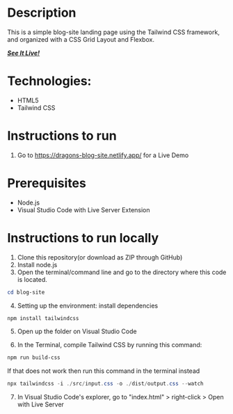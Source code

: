 # Description

This is a simple blog-site landing page using the Tailwind CSS framework,
and organized with a CSS Grid Layout and Flexbox.

<a href="https://dragons-blog-site.netlify.app/">***See It Live!***</a>

# Technologies:
- HTML5
- Tailwind CSS

# Instructions to run

1. Go to https://dragons-blog-site.netlify.app/ for a Live Demo

# Prerequisites
- Node.js
- Visual Studio Code with Live Server Extension

# Instructions to run locally

1. Clone this repository(or download as ZIP through GitHub)
2. Install node.js
3. Open the terminal/command line and go to the directory where this code is 
located.

```powershell
cd blog-site
```
4. Setting up the environment: install dependencies 

```powershell
npm install tailwindcss
```

5. Open up the folder on Visual Studio Code

6. In the Terminal, compile Tailwind CSS by running this command: 

```powershell
npm run build-css
```

If that does not work then run this command in the terminal instead

```powershell
npx tailwindcss -i ./src/input.css -o ./dist/output.css --watch
```

7. In Visual Studio Code's explorer, go to "index.html" > right-click > 
Open with Live Server